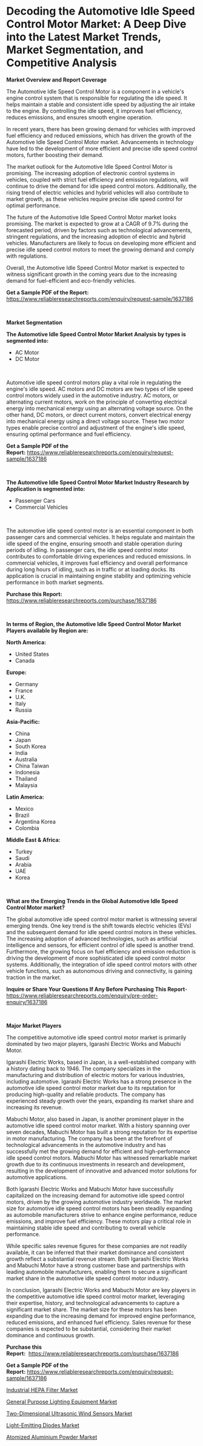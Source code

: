 <p><h1>Decoding the Automotive Idle Speed Control Motor Market: A Deep Dive into the Latest Market Trends, Market Segmentation, and Competitive Analysis</h1></p><p><strong>Market Overview and Report Coverage</strong></p>
<p><p>The Automotive Idle Speed Control Motor is a component in a vehicle's engine control system that is responsible for regulating the idle speed. It helps maintain a stable and consistent idle speed by adjusting the air intake to the engine. By controlling the idle speed, it improves fuel efficiency, reduces emissions, and ensures smooth engine operation.</p><p>In recent years, there has been growing demand for vehicles with improved fuel efficiency and reduced emissions, which has driven the growth of the Automotive Idle Speed Control Motor market. Advancements in technology have led to the development of more efficient and precise idle speed control motors, further boosting their demand.</p><p>The market outlook for the Automotive Idle Speed Control Motor is promising. The increasing adoption of electronic control systems in vehicles, coupled with strict fuel efficiency and emission regulations, will continue to drive the demand for idle speed control motors. Additionally, the rising trend of electric vehicles and hybrid vehicles will also contribute to market growth, as these vehicles require precise idle speed control for optimal performance.</p><p>The future of the Automotive Idle Speed Control Motor market looks promising. The market is expected to grow at a CAGR of 9.7% during the forecasted period, driven by factors such as technological advancements, stringent regulations, and the increasing adoption of electric and hybrid vehicles. Manufacturers are likely to focus on developing more efficient and precise idle speed control motors to meet the growing demand and comply with regulations.</p><p>Overall, the Automotive Idle Speed Control Motor market is expected to witness significant growth in the coming years due to the increasing demand for fuel-efficient and eco-friendly vehicles.</p></p>
<p><strong>Get a Sample PDF of the Report:</strong> <a href="https://www.reliableresearchreports.com/enquiry/request-sample/1637186">https://www.reliableresearchreports.com/enquiry/request-sample/1637186</a></p>
<p>&nbsp;</p>
<p><strong>Market Segmentation</strong></p>
<p><strong>The Automotive Idle Speed Control Motor Market Analysis by types is segmented into:</strong></p>
<p><ul><li>AC Motor</li><li>DC Motor</li></ul></p>
<p>&nbsp;</p>
<p><p>Automotive idle speed control motors play a vital role in regulating the engine's idle speed. AC motors and DC motors are two types of idle speed control motors widely used in the automotive industry. AC motors, or alternating current motors, work on the principle of converting electrical energy into mechanical energy using an alternating voltage source. On the other hand, DC motors, or direct current motors, convert electrical energy into mechanical energy using a direct voltage source. These two motor types enable precise control and adjustment of the engine's idle speed, ensuring optimal performance and fuel efficiency.</p></p>
<p><strong>Get a Sample PDF of the Report:</strong>&nbsp;<a href="https://www.reliableresearchreports.com/enquiry/request-sample/1637186">https://www.reliableresearchreports.com/enquiry/request-sample/1637186</a></p>
<p>&nbsp;</p>
<p><strong>The Automotive Idle Speed Control Motor Market Industry Research by Application is segmented into:</strong></p>
<p><ul><li>Passenger Cars</li><li>Commercial Vehicles</li></ul></p>
<p>&nbsp;</p>
<p><p>The automotive idle speed control motor is an essential component in both passenger cars and commercial vehicles. It helps regulate and maintain the idle speed of the engine, ensuring smooth and stable operation during periods of idling. In passenger cars, the idle speed control motor contributes to comfortable driving experiences and reduced emissions. In commercial vehicles, it improves fuel efficiency and overall performance during long hours of idling, such as in traffic or at loading docks. Its application is crucial in maintaining engine stability and optimizing vehicle performance in both market segments.</p></p>
<p><strong>Purchase this Report:</strong>&nbsp; <a href="https://www.reliableresearchreports.com/purchase/1637186">https://www.reliableresearchreports.com/purchase/1637186</a></p>
<p>&nbsp;</p>
<p><strong>In terms of Region, the Automotive Idle Speed Control Motor Market Players available by Region are:</strong></p>
<p>
    <p> <strong> North America: </strong>
        <ul>
            <li>United States</li>
            <li>Canada</li>
        </ul>
        </p> 
    <p> <strong> Europe: </strong>
        <ul>
            <li>Germany</li>
            <li>France</li>
            <li>U.K.</li>
            <li>Italy</li>
            <li>Russia</li>
        </ul>
        </p> 
    <p> <strong> Asia-Pacific: </strong>
        <ul>
            <li>China</li>
            <li>Japan</li>
            <li>South Korea</li>
            <li>India</li>
            <li>Australia</li>
            <li>China Taiwan</li>
            <li>Indonesia</li>
            <li>Thailand</li>
            <li>Malaysia</li>
        </ul>
        </p> 
    <p> <strong> Latin America: </strong>
        <ul>
            <li>Mexico</li>
            <li>Brazil</li>
            <li>Argentina Korea</li>
            <li>Colombia</li>
        </ul>
        </p> 
    <p> <strong> Middle East & Africa: </strong>
        <ul>
            <li>Turkey</li>
            <li>Saudi</li>
            <li>Arabia</li>
            <li>UAE</li>
            <li>Korea</li>
        </ul>
    </p>
    </p>
<p>&nbsp;</p>
<p><strong>What are the Emerging Trends in the Global Automotive Idle Speed Control Motor market?</strong></p>
<p><p>The global automotive idle speed control motor market is witnessing several emerging trends. One key trend is the shift towards electric vehicles (EVs) and the subsequent demand for idle speed control motors in these vehicles. The increasing adoption of advanced technologies, such as artificial intelligence and sensors, for efficient control of idle speed is another trend. Furthermore, the growing focus on fuel efficiency and emission reduction is driving the development of more sophisticated idle speed control motor systems. Additionally, the integration of idle speed control motors with other vehicle functions, such as autonomous driving and connectivity, is gaining traction in the market.</p></p>
<p><strong>Inquire or Share Your Questions If Any Before Purchasing This Report</strong>- <a href="https://www.reliableresearchreports.com/enquiry/pre-order-enquiry/1637186">https://www.reliableresearchreports.com/enquiry/pre-order-enquiry/1637186</a></p>
<p>&nbsp;</p>
<p><strong>Major Market Players</strong></p>
<p><p>The competitive automotive idle speed control motor market is primarily dominated by two major players, Igarashi Electric Works and Mabuchi Motor.</p><p>Igarashi Electric Works, based in Japan, is a well-established company with a history dating back to 1946. The company specializes in the manufacturing and distribution of electric motors for various industries, including automotive. Igarashi Electric Works has a strong presence in the automotive idle speed control motor market due to its reputation for producing high-quality and reliable products. The company has experienced steady growth over the years, expanding its market share and increasing its revenue.</p><p>Mabuchi Motor, also based in Japan, is another prominent player in the automotive idle speed control motor market. With a history spanning over seven decades, Mabuchi Motor has built a strong reputation for its expertise in motor manufacturing. The company has been at the forefront of technological advancements in the automotive industry and has successfully met the growing demand for efficient and high-performance idle speed control motors. Mabuchi Motor has witnessed remarkable market growth due to its continuous investments in research and development, resulting in the development of innovative and advanced motor solutions for automotive applications.</p><p>Both Igarashi Electric Works and Mabuchi Motor have successfully capitalized on the increasing demand for automotive idle speed control motors, driven by the growing automotive industry worldwide. The market size for automotive idle speed control motors has been steadily expanding as automobile manufacturers strive to enhance engine performance, reduce emissions, and improve fuel efficiency. These motors play a critical role in maintaining stable idle speed and contributing to overall vehicle performance.</p><p>While specific sales revenue figures for these companies are not readily available, it can be inferred that their market dominance and consistent growth reflect a substantial revenue stream. Both Igarashi Electric Works and Mabuchi Motor have a strong customer base and partnerships with leading automobile manufacturers, enabling them to secure a significant market share in the automotive idle speed control motor industry.</p><p>In conclusion, Igarashi Electric Works and Mabuchi Motor are key players in the competitive automotive idle speed control motor market, leveraging their expertise, history, and technological advancements to capture a significant market share. The market size for these motors has been expanding due to the increasing demand for improved engine performance, reduced emissions, and enhanced fuel efficiency. Sales revenue for these companies is expected to be substantial, considering their market dominance and continuous growth.</p></p>
<p><strong>Purchase this Report:</strong>&nbsp;&nbsp;<a href="https://www.reliableresearchreports.com/purchase/1637186">https://www.reliableresearchreports.com/purchase/1637186</a></p>
<p></p>
<p><strong>Get a Sample PDF of the Report:</strong>&nbsp;<a href="https://www.reliableresearchreports.com/enquiry/request-sample/1637186">https://www.reliableresearchreports.com/enquiry/request-sample/1637186</a></p>
<p><p><a href="https://medium.com/@v4171497/industrial-hepa-filter-market-size-growth-forecast-2023-2030-5ffe54592508">Industrial HEPA Filter Market</a></p><p><a href="https://www.linkedin.com/pulse/general-purpose-lighting-equipment-market-size-share-global-analysis-gunve/">General Purpose Lighting Equipment Market</a></p><p><a href="https://www.linkedin.com/pulse/two-dimensional-ultrasonic-wind-sensors-market-challenges-vfbke/">Two-Dimensional Ultrasonic Wind Sensors Market</a></p><p><a href="https://www.linkedin.com/pulse/light-emitting-diodes-market-size-growth-forecast-from-2023-20obe/">Light-Emitting Diodes Market</a></p><p><a href="https://medium.com/@robinrathi2023/atomized-aluminium-powder-market-size-growth-forecast-2023-2030-e62354b015de">Atomized Aluminium Powder Market</a></p></p>
